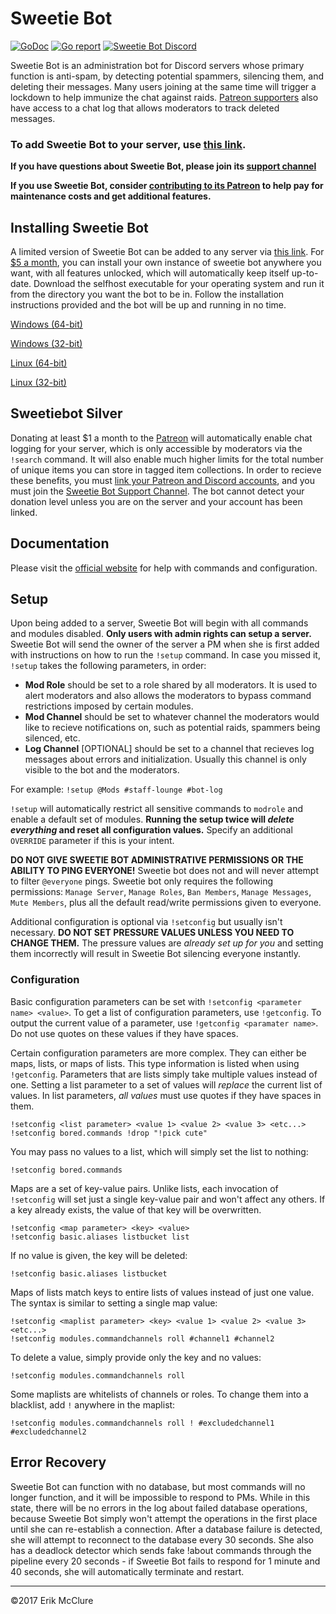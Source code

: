 # Sweetie Bot
[![GoDoc](https://godoc.org/github.com/blackhole12/sweetiebot?status.svg)](https://godoc.org/github.com/blackhole12/sweetiebot/sweetiebot) [![Go report](http://goreportcard.com/badge/blackhole12/sweetiebot)](http://goreportcard.com/report/blackhole12/sweetiebot) [![Sweetie Bot Discord](https://img.shields.io/badge/Discord-%23sweetie%20bot-blue.svg)](https://discord.gg/t2gVQvN)

Sweetie Bot is an administration bot for Discord servers whose primary function is anti-spam, by detecting potential spammers, silencing them, and deleting their messages. Many users joining at the same time will trigger a lockdown to help immunize the chat against raids. [Patreon supporters](https://www.patreon.com/erikmcclure) also have access to a chat log that allows moderators to track deleted messages.

### To add Sweetie Bot to your server, use [this link](https://discordapp.com/oauth2/authorize?client_id=171790139712864257&scope=bot&permissions=535948390).

**If you have questions about Sweetie Bot, please join its [support channel](https://discord.gg/t2gVQvN)**

**If you use Sweetie Bot, consider [contributing to its Patreon](https://www.patreon.com/erikmcclure) to help pay for maintenance costs and get additional features.**

## Installing Sweetie Bot

A limited version of Sweetie Bot can be added to any server via [this link](https://discordapp.com/oauth2/authorize?client_id=171790139712864257&scope=bot&permissions=535948390). For [$5 a month](https://www.patreon.com/erikmcclure), you can install your own instance of sweetie bot anywhere you want, with all features unlocked, which will automatically keep itself up-to-date. Download the selfhost executable for your operating system and run it from the directory you want the bot to be in. Follow the installation instructions provided and the bot will be up and running in no time.

[Windows (64-bit)](https://sweetiebot.io/update/windows/amd64/sweetie.exe)

[Windows (32-bit)](https://sweetiebot.io/update/windows/386/sweetie.exe)

[Linux (64-bit)](https://sweetiebot.io/update/linux/amd64/sweetie)

[Linux (32-bit)](https://sweetiebot.io/update/linux/386/sweetie)

## Sweetiebot Silver

Donating at least $1 a month to the [Patreon](https://www.patreon.com/erikmcclure) will automatically enable chat logging for your server, which is only accessible by moderators via the `!search` command. It will also enable much higher limits for the total number of unique items you can store in tagged item collections. In order to recieve these benefits, you must [link your Patreon and Discord accounts](https://patreon.zendesk.com/hc/en-us/articles/212052266-How-do-I-get-my-Discord-Rewards-), and you must join the [Sweetie Bot Support Channel](https://discord.gg/t2gVQvN). The bot cannot detect your donation level unless you are on the server and your account has been linked.

## Documentation

Please visit the [official website](https://sweetiebot.io/help) for help with commands and configuration.

## Setup

Upon being added to a server, Sweetie Bot will begin with all commands and modules disabled. **Only users with admin rights can setup a server.** Sweetie Bot will send the owner of the server a PM when she is first added with instructions on how to run the `!setup` command. In case you missed it, `!setup` takes the following parameters, in order:

* **Mod Role** should be set to a role shared by all moderators. It is used to alert moderators and also allows the moderators to bypass command restrictions imposed by certain modules.
* **Mod Channel** should be set to whatever channel the moderators would like to recieve notifications on, such as potential raids, spammers being silenced, etc.
* **Log Channel** [OPTIONAL] should be set to a channel that recieves log messages about errors and initialization. Usually this channel is only visible to the bot and the moderators.

For example: `!setup @Mods #staff-lounge #bot-log`

`!setup` will automatically restrict all sensitive commands to `modrole` and enable a default set of modules. 
**Running the setup twice will *delete everything* and reset all configuration values.** Specify an additional `OVERRIDE` parameter if this is your intent.

**DO NOT GIVE SWEETIE BOT ADMINISTRATIVE PERMISSIONS OR THE ABILITY TO PING EVERYONE!** Sweetie bot does not and will never attempt to filter `@everyone` pings. Sweetie bot only requires the following permissions: `Manage Server`, `Manage Roles`, `Ban Members`, `Manage Messages`, `Mute Members`, plus all the default read/write permissions given to everyone.

Additional configuration is optional via `!setconfig` but usually isn't necessary. **DO NOT SET PRESSURE VALUES UNLESS YOU NEED TO CHANGE THEM.** The pressure values are *already set up for you* and setting them incorrectly will result in Sweetie Bot silencing everyone instantly.

### Configuration
Basic configuration parameters can be set with `!setconfig <parameter name> <value>`. To get a list of configuration parameters, use `!getconfig`. To output the current value of a parameter, use `!getconfig <paramater name>`. Do not use quotes on these values if they have spaces.

Certain configuration parameters are more complex. They can either be maps, lists, or maps of lists. This type information is listed when using `!getconfig`. Parameters that are lists simply take multiple values instead of one. Setting a list parameter to a set of values will *replace* the current list of values. In list parameters, *all values* must use quotes if they have spaces in them.

    !setconfig <list parameter> <value 1> <value 2> <value 3> <etc...>
    !setconfig bored.commands !drop "!pick cute"

You may pass no values to a list, which will simply set the list to nothing:

    !setconfig bored.commands

Maps are a set of key-value pairs. Unlike lists, each invocation of `!setconfig` will set just a single key-value pair and won't affect any others. If a key already exists, the value of that key will be overwritten.

    !setconfig <map parameter> <key> <value>
    !setconfig basic.aliases listbucket list

If no value is given, the key will be deleted:

    !setconfig basic.aliases listbucket

Maps of lists match keys to entire lists of values instead of just one value. The syntax is similar to setting a single map value:

    !setconfig <maplist parameter> <key> <value 1> <value 2> <value 3> <etc...>
    !setconfig modules.commandchannels roll #channel1 #channel2

To delete a value, simply provide only the key and no values:

    !setconfig modules.commandchannels roll
	
Some maplists are whitelists of channels or roles. To change them into a blacklist, add `!` anywhere in the maplist:

    !setconfig modules.commandchannels roll ! #excludedchannel1 #excludedchannel2

## Error Recovery
Sweetie Bot can function with no database, but most commands will no longer function, and it will be impossible to respond to PMs. While in this state, there will be no errors in the log about failed database operations, because Sweetie Bot simply won't attempt the operations in the first place until she can re-establish a connection. After a database failure is detected, she will attempt to reconnect to the database every 30 seconds. She also has a deadlock detector which sends fake !about commands through the pipeline every 20 seconds - if Sweetie Bot fails to respond for 1 minute and 40 seconds, she will automatically terminate and restart.

******

©2017 Erik McClure
